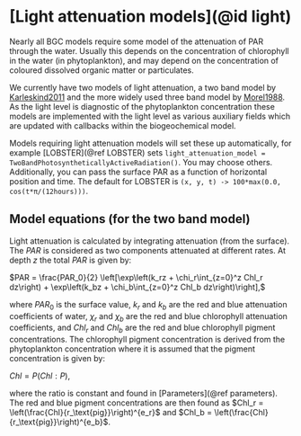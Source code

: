 # [Light attenuation models](@id light)

Nearly all BGC models require some model of the attenuation of PAR through the water. Usually this depends on the concentration of chlorophyll in the water (in phytoplankton), and may depend on the concentration of coloured dissolved organic matter or particulates.

We currently have two models of light attenuation, a two band model by [Karleskind2011](@citet) and the more widely used three band model by [Morel1988](@citet). As the light level is diagnostic of the phytoplankton concentration these models are implemented with the light level as various auxiliary fields which are updated with callbacks within the biogeochemical model.

Models requiring light attenuation models will set these up automatically, for example [LOBSTER](@ref LOBSTER) sets `light_attenuation_model = TwoBandPhotosyntheticallyActiveRadiation()`. You may choose others. Additionally, you can pass the surface PAR as a function of horizontal position and time. The default for LOBSTER is `(x, y, t) -> 100*max(0.0, cos(t*π/(12hours)))`.

## Model equations (for the two band model)

Light attenuation is calculated by integrating attenuation (from the surface). The $PAR$ is considered as two components attenuated at different rates. At depth $z$ the total $PAR$ is given by:

$PAR = \frac{PAR_0}{2} \left[\exp\left(k_rz + \chi_r\int_{z=0}^z Chl_r dz\right) + \exp\left(k_bz + \chi_b\int_{z=0}^z Chl_b dz\right)\right],$

where $PAR_0$ is the surface value, $k_r$ and $k_b$ are the red and blue attenuation coefficients of water, $\chi_r$ and $\chi_b$ are the red and blue chlorophyll attenuation coefficients, and $Chl_r$ and $Chl_b$ are the red and blue chlorophyll pigment concentrations. The chlorophyll pigment concentration is derived from the phytoplankton concentration where it is assumed that the pigment concentration is given by:

$Chl = P(Chl:P),$

where the ratio is constant and found in [Parameters](@ref parameters). The red and blue pigment concentrations are then found as $Chl_r = \left(\frac{Chl}{r_\text{pig}}\right)^{e_r}$ and $Chl_b = \left(\frac{Chl}{r_\text{pig}}\right)^{e_b}$. 